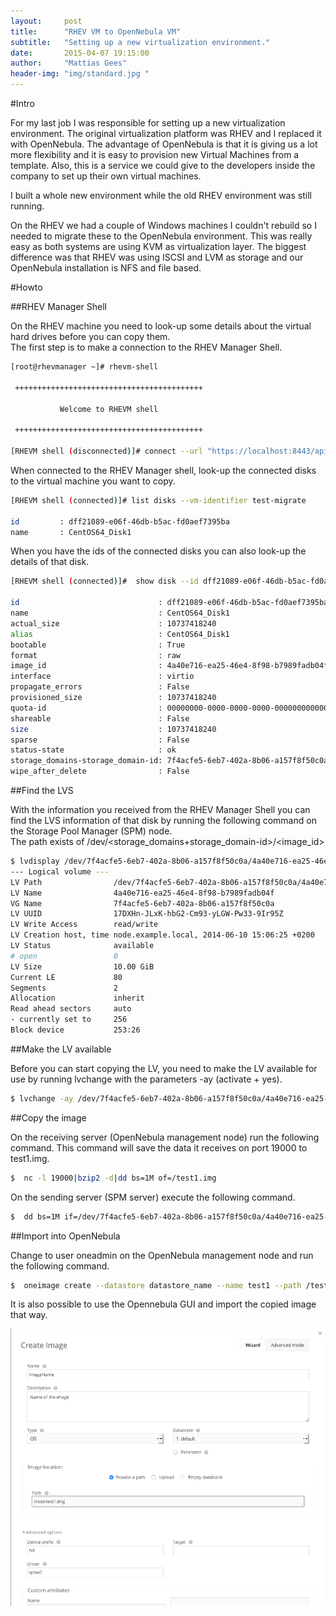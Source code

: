 ```yaml
---
layout:     post
title:      "RHEV VM to OpenNebula VM"
subtitle:   "Setting up a new virtualization environment."
date:       2015-04-07 19:15:00
author:     "Mattias Gees"
header-img: "img/standard.jpg "
---
```


#Intro

For my last job I was responsible for setting up a new virtualization environment. The original virtualization platform was RHEV and I replaced it with OpenNebula. The advantage of OpenNebula is that it is giving us a lot more flexibility and it is easy to provision new Virtual Machines from a template. Also, this is a service we could give to the developers inside the company to set up their own virtual machines.

I built a whole new environment while the old RHEV environment was still running.

On the RHEV we had a couple of Windows machines I couldn't rebuild so I needed to migrate these to the OpenNebula environment. This was really easy as both systems are using KVM as virtualization layer. The biggest difference was that RHEV was using ISCSI and LVM as storage and our OpenNebula installation is NFS and file based.

#Howto

##RHEV Manager Shell

On the RHEV machine you need to look-up some details about the virtual hard drives before you can copy them.  
The first step is to make a connection to the RHEV Manager Shell.

```bash
[root@rhevmanager ~]# rhevm-shell

 ++++++++++++++++++++++++++++++++++++++++++

           Welcome to RHEVM shell

 ++++++++++++++++++++++++++++++++++++++++++

[RHEVM shell (disconnected)]# connect --url "https://localhost:8443/api" --user "username" --password "password" --insecure
```

When connected to the RHEV Manager shell, look-up the connected disks to the virtual machine you want to copy.

```bash
[RHEVM shell (connected)]# list disks --vm-identifier test-migrate

id         : dff21089-e06f-46db-b5ac-fd0aef7395ba
name       : CentOS64_Disk1
```

When you have the ids of the connected disks you can also look-up the details of that disk.

```bash
[RHEVM shell (connected)]#  show disk --id dff21089-e06f-46db-b5ac-fd0aef7395ba

id                               : dff21089-e06f-46db-b5ac-fd0aef7395ba
name                             : CentOS64_Disk1
actual_size                      : 10737418240
alias                            : CentOS64_Disk1
bootable                         : True
format                           : raw
image_id                         : 4a40e716-ea25-46e4-8f98-b7989fadb04f
interface                        : virtio
propagate_errors                 : False
provisioned_size                 : 10737418240
quota-id                         : 00000000-0000-0000-0000-000000000000
shareable                        : False
size                             : 10737418240
sparse                           : False
status-state                     : ok
storage_domains-storage_domain-id: 7f4acfe5-6eb7-402a-8b06-a157f8f50c0a
wipe_after_delete                : False
```

##Find the LVS

With the information you received from the RHEV Manager Shell you can find the LVS information of that disk by running the following command on the Storage Pool Manager (SPM) node.  
The path exists of /dev/&lt;storage_domains+storage_domain-id&gt;/&lt;image_id&gt;

```bash
$ lvdisplay /dev/7f4acfe5-6eb7-402a-8b06-a157f8f50c0a/4a40e716-ea25-46e4-8f98-b7989fadb04f
--- Logical volume ---
LV Path                /dev/7f4acfe5-6eb7-402a-8b06-a157f8f50c0a/4a40e716-ea25-46e4-8f98-b7989fadb04f
LV Name                4a40e716-ea25-46e4-8f98-b7989fadb04f
VG Name                7f4acfe5-6eb7-402a-8b06-a157f8f50c0a
LV UUID                17DXHn-JLxK-hbG2-Cm93-yLGW-Pw33-9Ir95Z
LV Write Access        read/write
LV Creation host, time node.example.local, 2014-06-10 15:06:25 +0200
LV Status              available
# open                 0
LV Size                10.00 GiB
Current LE             80
Segments               2
Allocation             inherit
Read ahead sectors     auto
- currently set to     256
Block device           253:26
```

##Make the LV available

Before you can start copying the LV, you need to make the LV available for use by running lvchange with the parameters -ay (activate + yes).

```bash
$ lvchange -ay /dev/7f4acfe5-6eb7-402a-8b06-a157f8f50c0a/4a40e716-ea25-46e4-8f98-b7989fadb04f
```

##Copy the image

On the receiving server (OpenNebula management node) run the following command. This command will save the data it receives on port 19000 to test1.img.

```bash
$  nc -l 19000|bzip2 -d|dd bs=1M of=/test1.img
```

On the sending server (SPM server) execute the following command.

```bash
$  dd bs=1M if=/dev/7f4acfe5-6eb7-402a-8b06-a157f8f50c0a/4a40e716-ea25-46e4-8f98-b7989fadb04f|bzip2 -c|nc <hostname.of.server> 19000
```

##Import into OpenNebula

Change to user oneadmin on the OpenNebula management node and run the following command.

```bash
$  oneimage create --datastore datastore_name --name test1 --path /test1.img --description "Imported test image"
```

It is also possible to use the Opennebula GUI and import the copied image that way.

![OpenNebula import](/img/opennebula_import.png "OpenNebula import")
